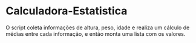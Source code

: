 # Calculadora-Estatistica
O script coleta informações de altura, peso, idade e realiza um cálculo de médias entre cada informação, e então monta uma lista com os valores.

